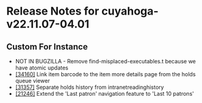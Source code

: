 
# Release Notes for cuyahoga-v22.11.07-04.01

## Custom For Instance

- NOT IN BUGZILLA - Remove find-misplaced-executables.t because we have atomic updates
- [[34160]](http://bugs.koha-community.org/bugzilla3/show_bug.cgi?id=34160) Link item barcode to the item more details page from the holds queue viewer
- [[31357]](http://bugs.koha-community.org/bugzilla3/show_bug.cgi?id=31357) Separate holds history from intranetreadinghistory
- [[21246]](http://bugs.koha-community.org/bugzilla3/show_bug.cgi?id=21246) Extend the 'Last patron' navigation feature to 'Last 10 patrons'


